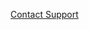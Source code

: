 
<a href="mailto:rye@wentcloud.com?subject=Community%20Support%20Inquiry&body=Hello%20Rye%,%0D%0A%0D%0AI%20am%20writing%20to%20inquire%20about%20community%20support.%20Here%20are%20the%20details%20of%20my%20issue:%0D%0A%0D%0A%5BPlease%20describe%20your%20issue%20here%5D%0D%0A%0D%0AThank%20you%20for%20your%20assistance.%0D%0A%0D%0ABest%20regards,%0D%0A%5BYour%20Name%5D%0D%0A%5BYour%20Contact%20Information%5D">Contact Support</a>